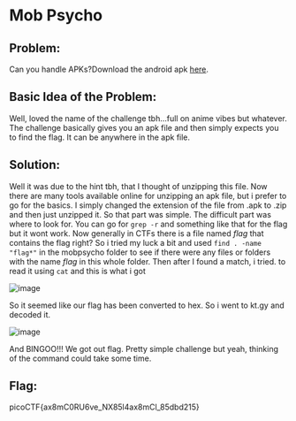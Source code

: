 # Mob Psycho

## Problem:

Can you handle APKs?Download the android apk [here](https://artifacts.picoctf.net/c_titan/52/mobpsycho.apk).

## Basic Idea of the Problem:

Well, loved the name of the challenge tbh…full on anime vibes but whatever. The challenge basically gives you an apk file and then simply expects you to find the flag. It can be anywhere in the apk file. 

## Solution:

Well it was due to the hint tbh, that I thought of unzipping this file. Now there are many tools available online for unzipping an apk file, but i prefer to go for the basics. I simply changed the extension of the file from .apk to .zip and then just unzipped it. So that part was simple. The difficult part was where to look for. You can go for `grep -r`  and something like that for the flag but it wont work. Now generally in CTFs there is a file named *flag* that contains the flag right? So i tried my luck a bit and used `find . -name "flag*"` in the mobpsycho folder to see if there were any files or folders with the name *flag*  in this whole folder. Then after I found a match, i tried. to read it using `cat` and this is what i got

![image](https://github.com/Duck8605/ex-pic/blob/main/mobpsycho.png)

So it seemed like our flag has been converted to hex. So i went to kt.gy and decoded it.

![image](https://github.com/LU1F3R/picoCTF-2024/assets/45719646/9f1e5217-0e00-4279-81df-cd7bd13cff58)

And BINGOO!!! We got out flag. Pretty simple challenge but yeah, thinking of the command could take some time.

## Flag:

picoCTF{ax8mC0RU6ve_NX85l4ax8mCl_85dbd215}
